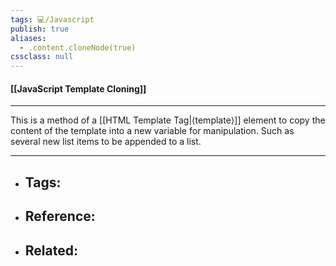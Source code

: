 ```yaml
---
tags: 💻️/Javascript
publish: true
aliases:
  - .content.cloneNode(true)
cssclass: null
---
```


#### [[JavaScript Template Cloning]]

---

This is a method of a [[HTML Template Tag|⟨template⟩]] element to copy the content of the template into a new variable for manipulation. Such as several new list items to be appended to a list.

---

- Tags: 
	- 
- Reference:
	- 
- Related:
	- 
